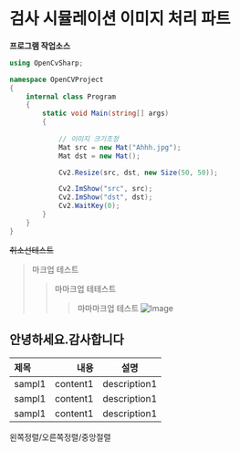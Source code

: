 # 검사 시뮬레이션 이미지 처리 파트 

**프로그램 작업소스**
```cs
using OpenCvSharp;

namespace OpenCVProject
{
    internal class Program
    {
        static void Main(string[] args)
        {
           
            // 이미지 크기조정
            Mat src = new Mat("Ahhh.jpg");
            Mat dst = new Mat();

            Cv2.Resize(src, dst, new Size(50, 50));

            Cv2.ImShow("src", src);
            Cv2.ImShow("dst", dst);
            Cv2.WaitKey(0);
        }
    }
}
```
~~취소선테스트~~



> 마크업 테스트
> > 마마크업 테테스트
> > > 마마마크업 테스트
![Image](https://github.com/user-attachments/assets/b8c6aaa1-b146-4dce-83d6-6d45e8eba066)
> > >




안녕하세요.감사합니다
-----------------------------------------------------


|제목|내용|설명|
|:------|---:|:---:|
|sampl1|content1|description1|
|sampl1|content1|description1|
|sampl1|content1|description1|
왼쪽정렬/오른쪽정렬/중앙절렬
